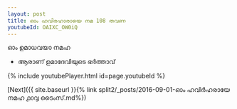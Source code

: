 ```yaml
---
layout: post
title: ഓം ഹവിരഹാരായെ നമ 108 തവണ
youtubeId: OAIXC_OW0iQ
---
```

 
 
 ഓം ഉമാധവയാ നമഹ 
 
 -  ആരാണ് ഉമാദേവിയുടെ ഭർത്താവ് 
 
  
 
  
 
 
 
 
 
 


{% include youtubePlayer.html id=page.youtubeId %}
 
[Next]({{ site.baseurl }}{% link  split2/_posts/2016-09-01-ഓം ഹവിർഹരായേ നമഹ ൧൦൮ ടൈംസ്.md%})
 
